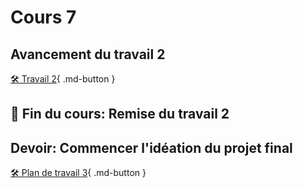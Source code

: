 # Cours 7
## Avancement du travail 2
[🛠️ Travail 2](./consignes/travail2.md){ .md-button } 

## 🚨 Fin du cours: Remise du travail 2

## Devoir: Commencer l'idéation du projet final
[🛠️ Plan de travail 3](./consignes/plandetravail.md){ .md-button } 
